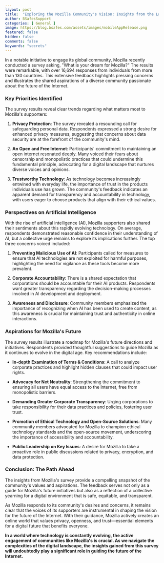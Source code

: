 ```yaml
---
layout: post
title:  "Exploring the Mozilla Community's Vision: Insights from the Latest Survey"
author: BSafesSupport
categories: [ General ]
image: https://blog.bsafes.com/assets/images/mobileAppRelease.png
featured: false 
hidden: false
comments: false
keywords: "secrets"
---
```


In a notable initiative to engage its global community, Mozilla recently conducted a survey asking, "What is your dream for Mozilla?" The results were remarkable, with over 16,694 responses from individuals from more than 130 countries. This extensive feedback highlights pressing concerns and illustrates the shared aspirations of a diverse community passionate about the future of the Internet. 

### Key Priorities Identified

The survey results reveal clear trends regarding what matters most to Mozilla's supporters:

1. **Privacy Protection**: The survey revealed a resounding call for safeguarding personal data. Respondents expressed a strong desire for enhanced privacy measures, suggesting that concerns about data security are at the forefront of the community's mind.

2. **An Open and Free Internet**: Participants' commitment to maintaining an open internet resonated deeply. Many voiced their fears about censorship and monopolistic practices that could undermine this fundamental principle, advocating for a digital landscape that nurtures diverse voices and opinions.

3. **Trustworthy Technology**: As technology becomes increasingly entwined with everyday life, the importance of trust in the products individuals use has grown. The community's feedback indicates an apparent demand for transparency and accountability in technology, with users eager to choose products that align with their ethical values.

### Perspectives on Artificial Intelligence

With the rise of artificial intelligence (AI), Mozilla supporters also shared their sentiments about this rapidly evolving technology. On average, respondents demonstrated reasonable confidence in their understanding of AI, but a collective urge remains to explore its implications further. The top three concerns voiced included:

1. **Preventing Malicious Use of AI**: Participants called for measures to ensure that AI technologies are not exploited for harmful purposes, highlighting the need for vigilance as these tools become more prevalent.

2. **Corporate Accountability**: There is a shared expectation that corporations should be accountable for their AI products. Respondents want greater transparency regarding the decision-making processes involved in AI development and deployment.

3. **Awareness and Disclosure**: Community members emphasized the importance of recognizing when AI has been used to create content, as this awareness is crucial for maintaining trust and authenticity in online interactions.

### Aspirations for Mozilla's Future

The survey results illustrate a roadmap for Mozilla's future directions and initiatives. Respondents provided thoughtful suggestions to guide Mozilla as it continues to evolve in the digital age. Key recommendations include:

- **In-depth Examination of Terms & Conditions**: A call to analyze corporate practices and highlight hidden clauses that could impact user rights.
  
- **Advocacy for Net Neutrality**: Strengthening the commitment to ensuring all users have equal access to the Internet, free from monopolistic barriers.

- **Demanding Greater Corporate Transparency**: Urging corporations to take responsibility for their data practices and policies, fostering user trust.

- **Promotion of Ethical Technology and Open-Source Solutions**: Many community members advocated for Mozilla to champion ethical technology standards and the open-source movement, underscoring the importance of accessibility and accountability.

- **Public Leadership on Key Issues**: A desire for Mozilla to take a proactive role in public discussions related to privacy, encryption, and data protection.

### Conclusion: The Path Ahead

The insights from Mozilla's survey provide a compelling snapshot of the community's values and aspirations. The feedback serves not only as a guide for Mozilla's future initiatives but also as a reflection of a collective yearning for a digital environment that is safe, equitable, and transparent.

As Mozilla responds to its community's desires and concerns, it remains clear that the voices of its supporters are instrumental in shaping the vision for the future of the Internet. With their guidance, Mozilla actively creates an online world that values privacy, openness, and trust—essential elements for a digital future that benefits everyone.

**In a world where technology is constantly evolving, the active engagement of communities like Mozilla's is crucial. As we navigate the complexities of the digital landscape, the insights gained from this survey will undoubtedly play a significant role in guiding the future of the Internet.**
